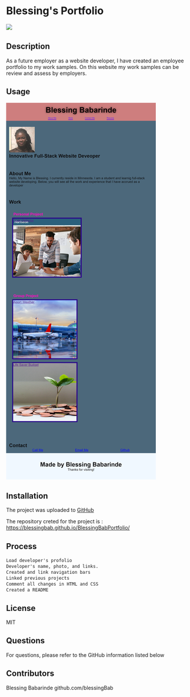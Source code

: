 # Blessing's Portfolio

[<img src="https://img.shields.io/badge/License-MIT-yellow.svg">](https://opensource.org/licenses/MIT)

## Description

As a future employer as a website developer, I have created an employee portfolio to my work samples. On this website my work samples can be review and assess by employers.

## Usage

![alt the webpage screepage](assets/images/Screenshot.png)

## Installation

The project was uploaded to [GitHub](https://github.com/)

The repository creted for the project is : [ https://blessingbab.github.io/BlessingBabPortfolio/ ](https://blessingbab.github.io/BlessingBabPortfolio/)

## Process

```
Load developer's profolio
Developer's name, photo, and links.
Created and link navigation bars
Linked previous projects
Comment all changes in HTML and CSS
Created a README
```

## License

MIT

## Questions

For questions, please refer to the GitHub information listed below

## Contributors

Blessing Babarinde github.com/blessingBab
